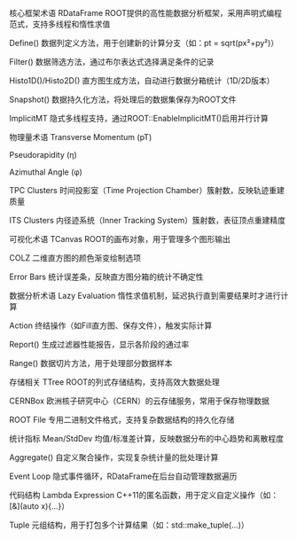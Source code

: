 ‌核心框架术语‌
‌RDataFrame‌
ROOT提供的高性能数据分析框架，采用声明式编程范式，支持多线程和惰性求值

‌Define()‌
数据列定义方法，用于创建新的计算分支（如：pt = sqrt(px²+py²)）

‌Filter()‌
数据筛选方法，通过布尔表达式选择满足条件的记录

‌Histo1D()/Histo2D()‌
直方图生成方法，自动进行数据分箱统计（1D/2D版本）

‌Snapshot()‌
数据持久化方法，将处理后的数据集保存为ROOT文件

‌ImplicitMT‌
隐式多线程支持，通过ROOT::EnableImplicitMT()启用并行计算

‌物理量术语‌
‌Transverse Momentum (pT)‌

‌Pseudorapidity (η)‌

‌Azimuthal Angle (φ)‌

‌TPC Clusters‌
时间投影室（Time Projection Chamber）簇射数，反映轨迹重建质量

‌ITS Clusters‌
内径迹系统（Inner Tracking System）簇射数，表征顶点重建精度

‌可视化术语‌
‌TCanvas‌
ROOT的画布对象，用于管理多个图形输出

‌COLZ‌
二维直方图的颜色渐变绘制选项

‌Error Bars‌
统计误差条，反映直方图分箱的统计不确定性

‌数据分析术语‌
‌Lazy Evaluation‌
惰性求值机制，延迟执行直到需要结果时才进行计算

‌Action‌
终结操作（如Fill直方图、保存文件），触发实际计算

‌Report()‌
生成过滤器性能报告，显示各阶段的通过率

‌Range()‌
数据切片方法，用于处理部分数据样本

‌存储相关‌
‌TTree‌
ROOT的列式存储结构，支持高效大数据处理

‌CERNBox‌
欧洲核子研究中心（CERN）的云存储服务，常用于保存物理数据

‌ROOT File‌
专用二进制文件格式，支持复杂数据结构的持久化存储

‌统计指标‌
‌Mean/StdDev‌
均值/标准差计算，反映数据分布的中心趋势和离散程度

‌Aggregate()‌
自定义聚合操作，实现复杂统计量的批处理计算

‌Event Loop‌
隐式事件循环，RDataFrame在后台自动管理数据遍历

‌代码结构‌
‌Lambda Expression‌
C++11的匿名函数，用于定义自定义操作（如：[&](auto x){...}）

‌Tuple‌
元组结构，用于打包多个计算结果（如：std::make_tuple(...)）